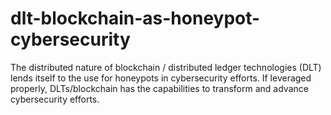 # dlt-blockchain-as-honeypot-cybersecurity
The distributed nature of blockchain / distributed ledger technologies (DLT) lends itself to the use for honeypots in cybersecurity efforts. If leveraged properly, DLTs/blockchain has the capabilities to transform and advance cybersecurity efforts. 
